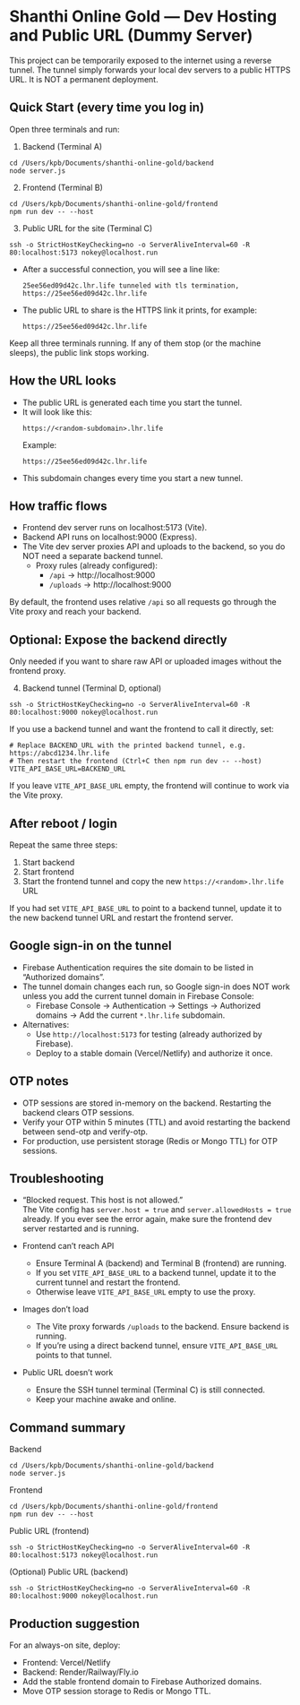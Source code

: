 # Shanthi Online Gold — Dev Hosting and Public URL (Dummy Server)

This project can be temporarily exposed to the internet using a reverse tunnel. The tunnel simply forwards your local dev servers to a public HTTPS URL. It is NOT a permanent deployment.

## Quick Start (every time you log in)

Open three terminals and run:

1) Backend (Terminal A)
```
cd /Users/kpb/Documents/shanthi-online-gold/backend
node server.js
```

2) Frontend (Terminal B)
```
cd /Users/kpb/Documents/shanthi-online-gold/frontend
npm run dev -- --host
```

3) Public URL for the site (Terminal C)
```
ssh -o StrictHostKeyChecking=no -o ServerAliveInterval=60 -R 80:localhost:5173 nokey@localhost.run
```

- After a successful connection, you will see a line like:
  ```
  25ee56ed09d42c.lhr.life tunneled with tls termination, https://25ee56ed09d42c.lhr.life
  ```
- The public URL to share is the HTTPS link it prints, for example:
  ```
  https://25ee56ed09d42c.lhr.life
  ```

Keep all three terminals running. If any of them stop (or the machine sleeps), the public link stops working.

## How the URL looks

- The public URL is generated each time you start the tunnel.
- It will look like this:
  ```
  https://<random-subdomain>.lhr.life
  ```
  Example:
  ```
  https://25ee56ed09d42c.lhr.life
  ```
- This subdomain changes every time you start a new tunnel.

## How traffic flows

- Frontend dev server runs on localhost:5173 (Vite).
- Backend API runs on localhost:9000 (Express).
- The Vite dev server proxies API and uploads to the backend, so you do NOT need a separate backend tunnel.
  - Proxy rules (already configured):
    - `/api`  -> http://localhost:9000
    - `/uploads` -> http://localhost:9000

By default, the frontend uses relative `/api` so all requests go through the Vite proxy and reach your backend.

## Optional: Expose the backend directly

Only needed if you want to share raw API or uploaded images without the frontend proxy.

4) Backend tunnel (Terminal D, optional)
```
ssh -o StrictHostKeyChecking=no -o ServerAliveInterval=60 -R 80:localhost:9000 nokey@localhost.run
```

If you use a backend tunnel and want the frontend to call it directly, set:
```
# Replace BACKEND_URL with the printed backend tunnel, e.g. https://abcd1234.lhr.life
# Then restart the frontend (Ctrl+C then npm run dev -- --host)
VITE_API_BASE_URL=BACKEND_URL
```
If you leave `VITE_API_BASE_URL` empty, the frontend will continue to work via the Vite proxy.

## After reboot / login

Repeat the same three steps:
1) Start backend
2) Start frontend
3) Start the frontend tunnel and copy the new `https://<random>.lhr.life` URL

If you had set `VITE_API_BASE_URL` to point to a backend tunnel, update it to the new backend tunnel URL and restart the frontend server.

## Google sign-in on the tunnel

- Firebase Authentication requires the site domain to be listed in “Authorized domains”.
- The tunnel domain changes each run, so Google sign-in does NOT work unless you add the current tunnel domain in Firebase Console:
  - Firebase Console → Authentication → Settings → Authorized domains → Add the current `*.lhr.life` subdomain.
- Alternatives:
  - Use `http://localhost:5173` for testing (already authorized by Firebase).
  - Deploy to a stable domain (Vercel/Netlify) and authorize it once.

## OTP notes

- OTP sessions are stored in-memory on the backend. Restarting the backend clears OTP sessions.
- Verify your OTP within 5 minutes (TTL) and avoid restarting the backend between send-otp and verify-otp.
- For production, use persistent storage (Redis or Mongo TTL) for OTP sessions.

## Troubleshooting

- “Blocked request. This host is not allowed.”  
  The Vite config has `server.host = true` and `server.allowedHosts = true` already. If you ever see the error again, make sure the frontend dev server restarted and is running.

- Frontend can’t reach API  
  - Ensure Terminal A (backend) and Terminal B (frontend) are running.
  - If you set `VITE_API_BASE_URL` to a backend tunnel, update it to the current tunnel and restart the frontend.
  - Otherwise leave `VITE_API_BASE_URL` empty to use the proxy.

- Images don’t load  
  - The Vite proxy forwards `/uploads` to the backend. Ensure backend is running.
  - If you’re using a direct backend tunnel, ensure `VITE_API_BASE_URL` points to that tunnel.

- Public URL doesn’t work  
  - Ensure the SSH tunnel terminal (Terminal C) is still connected.
  - Keep your machine awake and online.

## Command summary

Backend
```
cd /Users/kpb/Documents/shanthi-online-gold/backend
node server.js
```

Frontend
```
cd /Users/kpb/Documents/shanthi-online-gold/frontend
npm run dev -- --host
```

Public URL (frontend)
```
ssh -o StrictHostKeyChecking=no -o ServerAliveInterval=60 -R 80:localhost:5173 nokey@localhost.run
```

(Optional) Public URL (backend)
```
ssh -o StrictHostKeyChecking=no -o ServerAliveInterval=60 -R 80:localhost:9000 nokey@localhost.run
```

## Production suggestion

For an always-on site, deploy:
- Frontend: Vercel/Netlify
- Backend: Render/Railway/Fly.io
- Add the stable frontend domain to Firebase Authorized domains.
- Move OTP session storage to Redis or Mongo TTL.
